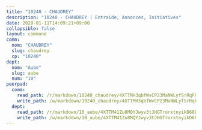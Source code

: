 ```yaml
---
title: "10240 - CHAUDREY"
description: "10240 - CHAUDREY | Entraide, Annonces, Initiatives"
date: 2020-01-11T14:09:21+09:00
collapsible: false
layout: commune
comm:
  nom: "CHAUDREY"
  slug: chaudrey
  cp: "10240"
dept:
  nom: "Aube"
  slug: aube
  num: "10"
peerpad:
  comm:
    read_path: /r/markdown/10240_chaudrey/4XTTMH3qbfWvCP23MaNWLyfSrRqFKXeSKfZErijnkQ7WWDo4L
    write_path: /w/markdown/10240_chaudrey/4XTTMH3qbfWvCP23MaNWLyfSrRqFKXeSKfZErijnkQ7WWDo4L-K3TgU2kwbGMFZN9xkSRGWWHhPgEyUu8qRTdf4LZMtG6Xw2q4yCBEbdc1ePLpvdTiw8psoBPbyse712WtPMA8WCtVtJB44EAUoZJ14SyTQZJD4UBtb9QLTS1DtAHJNonTeh9Dk4fA
  dept:
    read_path: /r/markdown/10_aube/4XTTM41Zu8MQYJwyv3tJHGTrorxtnyikD68DsVemyiZk3ThMz
    write_path: /w/markdown/10_aube/4XTTM41Zu8MQYJwyv3tJHGTrorxtnyikD68DsVemyiZk3ThMz-K3TgTmGUJaeXhcyrKr3gXoqmq82GkfYoTwSCbr39jXo2qoiz4eMZ1zWf94tEK8PkgCEQwZ6j878iec7q7nyW22BbTVtKr2C3mJwkjMoqhPxRA9brvyfx2cZBiMVgJntTtrf7GrDW
---
```


